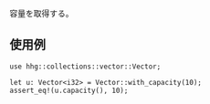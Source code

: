 容量を取得する。

## 使用例

```
use hhg::collections::vector::Vector;

let u: Vector<i32> = Vector::with_capacity(10);
assert_eq!(u.capacity(), 10);
```

